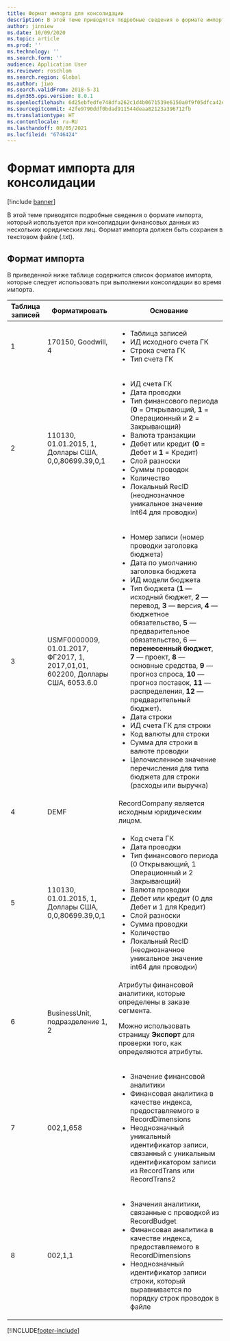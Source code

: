 ```yaml
---
title: Формат импорта для консолидации
description: В этой теме приводятся подробные сведения о формате импорта, который используется при консолидации финансовых данных из нескольких юридических лиц.
author: jinniew
ms.date: 10/09/2020
ms.topic: article
ms.prod: ''
ms.technology: ''
ms.search.form: ''
audience: Application User
ms.reviewer: roschlom
ms.search.region: Global
ms.author: jiwo
ms.search.validFrom: 2018-5-31
ms.dyn365.ops.version: 8.0.1
ms.openlocfilehash: 6d25ebfedfe748dfa262c1d4b0671539e6150a0f9f05dfca42e87f23486fbb19
ms.sourcegitcommit: 42fe9790ddf0bdad911544deaa82123a396712fb
ms.translationtype: HT
ms.contentlocale: ru-RU
ms.lasthandoff: 08/05/2021
ms.locfileid: "6746424"
---
```

# <a name="import-format-for-consolidation"></a>Формат импорта для консолидации

[!include [banner](../includes/banner.md)]

В этой теме приводятся подробные сведения о формате импорта, который используется при консолидации финансовых данных из нескольких юридических лиц. Формат импорта должен быть сохранен в текстовом файле (.txt).

## <a name="import-format"></a>Формат импорта

В приведенной ниже таблице содержится список форматов импорта, которые следует использовать при выполнении консолидации во время импорта.

| Таблица записей | Форматировать | Основание |
|--------------|---------|-------|
| 1            | 170150, Goodwill, 4 | <ul><li>Таблица записей</li><li>ИД исходного счета ГК</li><li>Строка счета ГК</li><li>Тип счета ГК</li></ul> |
| 2            | 110130, 01.01.2015, 1, Доллары США, 0,0,80699.39,0,1 | <ul><li>ИД счета ГК</li><li>Дата проводки</li><li>Тип финансового периода (**0** = Открывающий, **1** = Операционный и **2** = Закрывающий)</li><li>Валюта транзакции</li><li>Дебет или кредит (**0** = Дебет и **1** = Кредит)</li><li>Слой разноски</li><li>Суммы проводок</li><li>Количество</li><li>Локальный RecID (неоднозначное уникальное значение Int64 для проводки)</li></ul> |
| 3            | USMF0000009, 01.01.2017, ФГ2017, 1, 2017,01,01, 602200, Доллары США, 6053.6.0 | <ul><li>Номер записи (номер проводки заголовка бюджета)</li><li>Дата по умолчанию заголовка бюджета</li><li>ИД модели бюджета</li><li>Тип бюджета (**1** — исходный бюджет, **2** — перевод, **3** — версия, **4** — бюджетное обязательство, **5** — предварительное обязательство, 6 — **перенесенный бюджет**, **7** — проект, **8** — основные средства, **9** — прогноз спроса, **10** — прогноз поставок, **11** — распределения, **12** — предварительный бюджет).</li><li>Дата строки</li><li>ИД счета ГК для строки</li><li>Код валюты для строки</li><li>Сумма для строки в валюте проводки</li><li>Целочисленное значение перечисления для типа бюджета для строки (расходы или выручка)</li></ul> |
| 4            | DEMF | RecordCompany является исходным юридическим лицом. |
| 5            | 110130, 01.01.2015, 1, Доллары США, 0,0,80699.39,0,1 | <ul><li>Код счета ГК</li><li>Дата проводки</li><li>Тип финансового периода (0 Открывающий, 1 Операционный и 2 Закрывающий)</li><li>Валюта проводки</li><li>Дебет или кредит (0 для Дебет и 1 для Кредит)</li><li>Слой разноски</li><li>Сумма проводки</li><li>Количество</li><li>Локальный RecID (неоднозначное уникальное значение int64 для проводки)</li></ul>  |
| 6            | BusinessUnit, подразделение 1, 2 | Атрибуты финансовой аналитики, которые определены в заказе сегмента.<p>Можно использовать страницу **Экспорт** для проверки того, как определяются атрибуты.</p> |
| 7            | 002,1,658 | <ul><li>Значение финансовой аналитики</li><li>Финансовая аналитика в качестве индекса, предоставляемого в RecordDimensions</li><li>Неоднозначный уникальный идентификатор записи, связанный с уникальным идентификатором записи из RecordTrans или RecordTrans2</li></ul> |
| 8            | 002,1,1 | <ul><li>Значения аналитики, связанные с проводкой из RecordBudget</li><li>Финансовая аналитика в качестве индекса, предоставляемого в RecordDimensions</li><li>Неоднозначный идентификатор записи строки, который выравнивается по порядку строк проводок в файле</li></ul> |


[!INCLUDE[footer-include](../../includes/footer-banner.md)]
